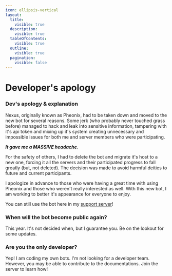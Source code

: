 ```yaml
---
icon: ellipsis-vertical
layout:
  title:
    visible: true
  description:
    visible: true
  tableOfContents:
    visible: true
  outline:
    visible: true
  pagination:
    visible: false
---
```


# Developer's apology

### Dev's apology & explanation

Nexus, originally known as Pheonix, had to be taken down and moved to the new bot for several reasons. Some jerk (who probably never touched grass before) managed to hack and leak into sensitive information, tampering with it's api token and mixing up it's system creating unnecessary and impossible issues for both me and server members who were participating.

_**It gave me a MASSIVE headache**_.

For the safety of others, I had to delete the bot and migrate it's host to a new one, forcing it all the servers and their participated progress to fall greatly (but, not deleted). The decision was made to avoid harmful deities to future and current participants.

I apologize in advance to those who were having a great time with using Pheonix and those who weren't really interested as well. With this new bot, I am working to better it's appearance for everyone to enjoy.

You can still use the bot here in my [support server](https://discord.gg/YBS5AygwYT)!

### When will the bot become public again?

This year. It's not decided when, but I guarantee you. Be on the lookout for some updates.

### Are you the only developer?

Yep! I am coding my own bots. I'm not looking for a developer team. However, you may be able to contribute to the documentations. Join the server to learn how!
